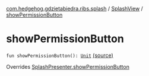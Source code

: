 [com.hedgehog.gdzietabiedra.ribs.splash](../index.md) / [SplashView](index.md) / [showPermissionButton](./show-permission-button.md)

# showPermissionButton

`fun showPermissionButton(): `[`Unit`](https://kotlinlang.org/api/latest/jvm/stdlib/kotlin/-unit/index.html) [(source)](https://github.com/asvid/GdzieTaBiedra/tree/master/app/src/main/java/com/hedgehog/gdzietabiedra/ribs/splash/SplashView.kt#L24)

Overrides [SplashPresenter.showPermissionButton](../-splash-interactor/-splash-presenter/show-permission-button.md)


